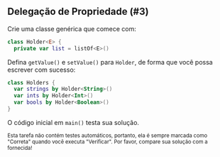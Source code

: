 ## Delegação de Propriedade (#3)

Crie uma classe genérica que comece com:

```kotlin
class Holder<E> {
  private var list = listOf<E>()
```

Defina `getValue()` e `setValue()` para `Holder`, de forma que você possa
escrever com sucesso:

```kotlin
class Holders {
  var strings by Holder<String>()
  var ints by Holder<Int>()
  var bools by Holder<Boolean>()
}
```

O código inicial em `main()` testa sua solução.

<sub> Esta tarefa não contém testes automáticos,
portanto, ela é sempre marcada como "Correta" quando você executa "Verificar".
Por favor, compare sua solução com a fornecida! </sub>